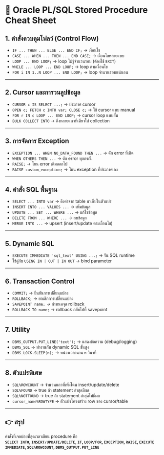 # 📘 Oracle PL/SQL Stored Procedure Cheat Sheet

## 1. คำสั่งควบคุมโฟลว์ (Control Flow)

- `IF ... THEN ... ELSE ... END IF;` → เงื่อนไข
- `CASE ... WHEN ... THEN ... END CASE;` → เงื่อนไขหลายแบบ
- `LOOP ... END LOOP;` → loop ไม่รู้จำนวนรอบ (ต้องใช้ `EXIT`)
- `WHILE ... LOOP ... END LOOP;` → loop ตามเงื่อนไข
- `FOR i IN 1..N LOOP ... END LOOP;` → loop จำนวนรอบแน่นอน

---

## 2. Cursor และการวนลูปข้อมูล

- `CURSOR c IS SELECT ...;` → ประกาศ cursor
- `OPEN c; FETCH c INTO var; CLOSE c;` → ใช้ cursor แบบ manual
- `FOR r IN c LOOP ... END LOOP;` → cursor loop แบบสั้น
- `BULK COLLECT INTO` → ดึงหลายแถวทีเดียวใส่ collection

---

## 3. การจัดการ Exception

- `EXCEPTION ... WHEN NO_DATA_FOUND THEN ...` → ดัก error ที่เกิด
- `WHEN OTHERS THEN ...` → ดัก error ทุกกรณี
- `RAISE;` → โยน error เดิมออกไป
- `RAISE custom_exception;` → โยน exception ที่ประกาศเอง

---

## 4. คำสั่ง SQL พื้นฐาน

- `SELECT ... INTO var` → ดึงค่าจาก table มาเก็บในตัวแปร
- `INSERT INTO ... VALUES ...` → เพิ่มข้อมูล
- `UPDATE ... SET ... WHERE ...` → แก้ไขข้อมูล
- `DELETE FROM ... WHERE ...` → ลบข้อมูล
- `MERGE INTO ...` → upsert (insert/update ตามเงื่อนไข)

---

## 5. Dynamic SQL

- `EXECUTE IMMEDIATE 'sql_text' USING ...;` → รัน SQL runtime
- ใช้คู่กับ `USING IN | OUT | IN OUT` → bind parameter

---

## 6. Transaction Control

- `COMMIT;` → ยืนยันการเปลี่ยนแปลง
- `ROLLBACK;` → ยกเลิกการเปลี่ยนแปลง
- `SAVEPOINT name;` → กำหนดจุด rollback
- `ROLLBACK TO name;` → rollback กลับไปที่ savepoint

---

## 7. Utility

- `DBMS_OUTPUT.PUT_LINE('text');` → แสดงข้อความ (debug/logging)
- `DBMS_SQL` → ทำงานกับ dynamic SQL ขั้นสูง
- `DBMS_LOCK.SLEEP(n);` → หน่วงเวลานาน `n` วินาที

---

## 8. ตัวแปรพิเศษ

- `SQL%ROWCOUNT` → จำนวนแถวที่เพิ่งโดน insert/update/delete
- `SQL%FOUND` → true ถ้า statement ล่าสุดมีผล
- `SQL%NOTFOUND` → true ถ้า statement ล่าสุดไม่มีผล
- `cursor_name%ROWTYPE` → ตัวแปรโครงสร้าง row ของ cursor/table

---

## 👉 สรุป
คำสั่งที่เจอบ่อยที่สุดเวลาเขียน procedure คือ  
**`SELECT INTO`, `INSERT/UPDATE/DELETE`, `IF`, `LOOP/FOR`, `EXCEPTION`, `RAISE`, `EXECUTE IMMEDIATE`, `SQL%ROWCOUNT`, `DBMS_OUTPUT.PUT_LINE`**
